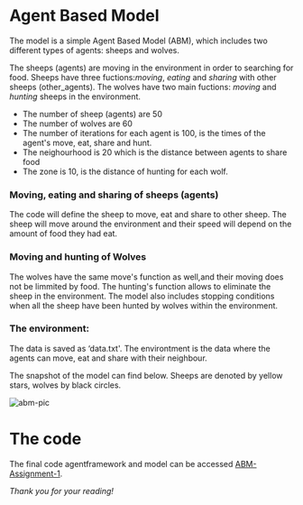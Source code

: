 # Agent Based Model


The model is a simple Agent Based Model (ABM), which includes two different types of agents: sheeps and wolves. 

The sheeps (agents) are moving in the environment in order to searching for food. Sheeps have three fuctions:*moving*, *eating* and *sharing* with other sheeps (other_agents).
The wolves have two main fuctions: *moving* and *hunting* sheeps in the environment.

* The number of sheep (agents) are 50
* The number of wolves are 60
* The number of iterations for each agent is 100, is the times of the agent's move, eat, share and hunt.
* The neighourhood is 20 which is the distance between agents to share food
* The zone is 10, is the distance of hunting for each wolf.  
    
    
### Moving, eating and sharing of sheeps (agents)
The code will define the sheep to move, eat and share to other sheep. 
The sheep will move around the environment and their speed will depend on the amount of food they had eat.
    

### Moving and hunting of Wolves
The wolves have the same move's function as well,and their moving does not be limmited by food.
The hunting's function allows to eliminate the sheep in the environment. 
The model also includes stopping conditions when all the sheep have been hunted by wolves within the environment.

### The environment:
The data is saved as ‘data.txt'. The environtment is the data where the agents can move, eat and share with their neighbour.

The snapshot of the model can find below. Sheeps are denoted by yellow stars, wolves by black circles.

![abm-pic](https://user-images.githubusercontent.com/55794712/68553534-2b47ad80-041a-11ea-9797-38715c957ce9.png)

# The code
The final code agentframework and model can be accessed [ABM-Assignment-1](https://github.com/huongtran-3/ABM-Assignment-1).  


*Thank you for your reading!*
